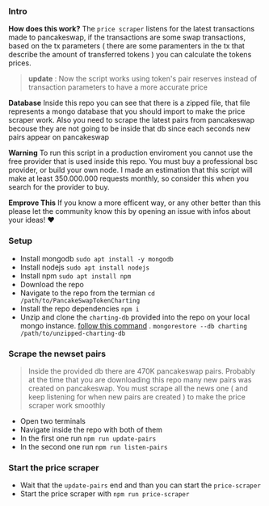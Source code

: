 ### Intro

**How does this work?** The `price scraper` listens for the latest transactions made to pancakeswap, if the transactions are some swap transactions, based on the tx parameters ( there are some paramenters in the tx that describe the amount of transferred tokens ) you can calculate the tokens prices.
> **update** : Now the script works using token's pair reserves instead of transaction parameters to have a more accurate price

**Database** Inside this repo you can see that there is a zipped file, that file represents a mongo database that you should import to make the price scraper work. Also you need to scrape the latest pairs from pancakeswap becouse they are not going to be inside that db since each seconds new pairs appear on pancakeswap

**Warning** To run this script in a production enviroment you cannot use the free provider that is used inside this repo. You must buy a professional bsc provider, or build your own node. I made an estimation that this script will make at least 350.000.000 requests monthly, so consider this when you search for the provider to buy.


**Emprove This** If you know a more efficent way, or any other better than this please let the community know this by opening an issue with infos about your ideas! :heart:

### Setup

- Install mongodb `sudo apt install -y mongodb`
- Install nodejs `sudo apt install nodejs`
- Install npm `sudo apt install npm`
- Download the repo
- Navigate to the repo from the termian `cd /path/to/PancakeSwapTokenCharting`
- Install the repo dependencies `npm i`
- Unzip and clone the `charting-db` provided into the repo on your local mongo instance. [follow this command](https://stackoverflow.com/questions/7232461/how-can-i-transfer-a-mongodb-database-to-another-machine-that-cannot-see-the-fir) .
`mongorestore --db charting /path/to/unzipped-charting-db `


### Scrape the newset pairs

> Inside the provided db there are 470K pancakeswap pairs. Probably at the time that you are downloading this repo many new pairs was created on pancakeswap. You must scrape all the news one ( and keep listening for when new pairs are created ) to make the price scraper work smoothly

- Open two terminals
- Navigate inside the repo with both of them
- In the first one run `npm run update-pairs`
- In the second one run `npm run listen-pairs`

### Start the price scraper

- Wait that the `update-pairs` end and than you can start the `price-scraper`
- Start the price scraper with `npm run price-scraper`

